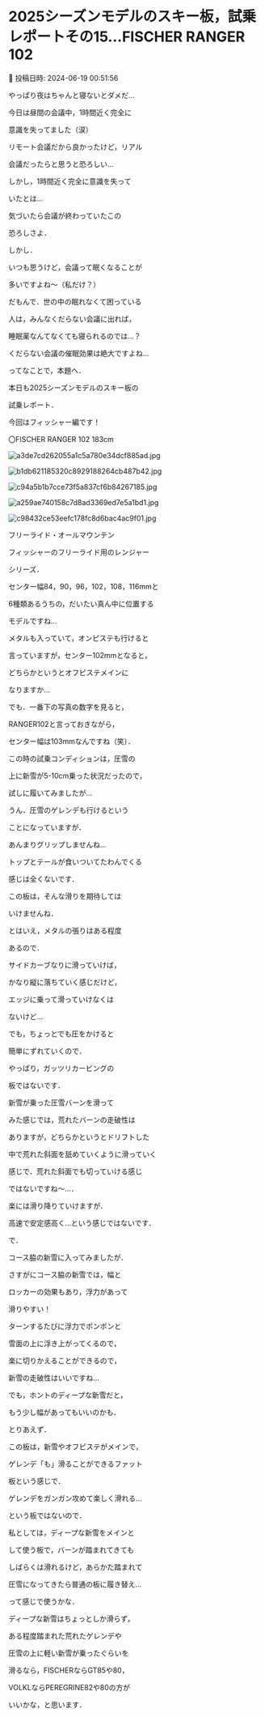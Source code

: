 # 2025シーズンモデルのスキー板，試乗レポートその15…FISCHER RANGER 102

📅 投稿日時: 2024-06-19 00:51:56

やっぱり夜はちゃんと寝ないとダメだ…


今日は昼間の会議中，1時間近く完全に


意識を失ってました（涙）





リモート会議だから良かったけど，リアル


会議だったらと思うと恐ろしい…


しかし，1時間近く完全に意識を失って


いたとは…


気づいたら会議が終わっていたこの


恐ろしさよ．





しかし．


いつも思うけど，会議って眠くなることが


多いですよね～（私だけ？）


だもんで．世の中の眠れなくて困っている


人は，みんなくだらない会議に出れば，


睡眠薬なんてなくても寝られるのでは…？





くだらない会議の催眠効果は絶大ですよね…





ってなことで，本題へ．


本日も2025シーズンモデルのスキー板の


試乗レポート．


今回はフィッシャー編です！[]()








〇FISCHER RANGER 102 183cm







![a3de7cd262055a1c5a780e34dcf885ad.jpg](images/a3de7cd262055a1c5a780e34dcf885ad.jpg)









![b1db621185320c8929188264cb487b42.jpg](images/b1db621185320c8929188264cb487b42.jpg)









![c94a5b1b7cce73f5a837cf6b84267185.jpg](images/c94a5b1b7cce73f5a837cf6b84267185.jpg)









![a259ae740158c7d8ad3369ed7e5a1bd1.jpg](images/a259ae740158c7d8ad3369ed7e5a1bd1.jpg)









![c98432ce53eefc178fc8d6bac4ac9f01.jpg](images/c98432ce53eefc178fc8d6bac4ac9f01.jpg)







フリーライド・オールマウンテン





フィッシャーのフリーライド用のレンジャー


シリーズ．


センター幅84，90，96，102，108，116mmと


6種類あるうちの，だいたい真ん中に位置する


モデルですね…





メタルも入っていて，オンピステも行けると


言っていますが，センター102mmとなると，


どちらかというとオフピステメインに


なりますか…





でも．一番下の写真の数字を見ると，


RANGER102と言っておきながら，


センター幅は103mmなんですね（笑）．





この時の試乗コンディションは，圧雪の


上に新雪が5-10cm乗った状況だったので，


試しに履いてみましたが…





うん．圧雪のゲレンデも行けるという


ことになっていますが．


あんまりグリップしませんね…


トップとテールが食いついてたわんでくる


感じは全くないです．


この板は，そんな滑りを期待しては


いけませんね．





とはいえ，メタルの張りはある程度


あるので．


サイドカーブなりに滑っていけば，


かなり縦に落ちていく感じだけど，


エッジに乗って滑っていけなくは


ないけど…





でも，ちょっとでも圧をかけると


簡単にずれていくので．


やっぱり，ガッツリカービングの


板ではないです．





新雪が乗った圧雪バーンを滑って


みた感じでは，荒れたバーンの走破性は


ありますが，どちらかというとドリフトした


中で荒れた斜面を舐めていくように滑っていく


感じで．荒れた斜面でも切っていける感じ


ではないですね～…．





楽には滑り降りていけますが．


高速で安定感高く…という感じではないです．





で．


コース脇の新雪に入ってみましたが．


さすがにコース脇の新雪では，幅と


ロッカーの効果もあり，浮力があって


滑りやすい！





ターンするたびに浮力でポンポンと


雪面の上に浮き上がってくるので，


楽に切りかえることができるので，


新雪の走破性はいいですね…


でも，ホントのディープな新雪だと，


もう少し幅があってもいいのかも．





とりあえず．


この板は，新雪やオフピステがメインで，


ゲレンデ「も」滑ることができるファット


板という感じで．


ゲレンデをガンガン攻めて楽しく滑れる…


という板ではないので．





私としては，ディープな新雪をメインと


して使う板で，バーンが踏まれてきても


しばらくは滑れるけど，あらかた踏まれて


圧雪になってきたら普通の板に履き替え…


って感じで使うかな．





ディープな新雪はちょっとしか滑らず，


ある程度踏まれた荒れたゲレンデや


圧雪の上に軽い新雪が乗ったぐらいを


滑るなら，FISCHERならGT85や80，


VOLKLならPEREGRINE82や80の方が


いいかな，と思います．
